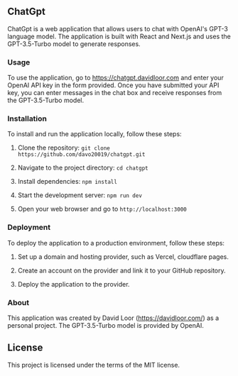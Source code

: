 ## ChatGpt

ChatGpt is a web application that allows users to chat with OpenAI's GPT-3 language model. The application is built with React and Next.js and uses the GPT-3.5-Turbo model to generate responses.

### Usage

To use the application, go to https://chatgpt.davidloor.com and enter your OpenAI API key in the form provided. Once you have submitted your API key, you can enter messages in the chat box and receive responses from the GPT-3.5-Turbo model.

### Installation

To install and run the application locally, follow these steps:

1. Clone the repository: `git clone https://github.com/davo20019/chatgpt.git`

2. Navigate to the project directory: `cd chatgpt`

3. Install dependencies: `npm install`

4. Start the development server: `npm run dev`

5. Open your web browser and go to `http://localhost:3000`

### Deployment

To deploy the application to a production environment, follow these steps:

1. Set up a domain and hosting provider, such as Vercel, cloudflare pages.

2. Create an account on the provider and link it to your GitHub repository.

3. Deploy the application to the provider.

### About

This application was created by David Loor (https://davidloor.com/) as a personal project. The GPT-3.5-Turbo model is provided by OpenAI.

## License

This project is licensed under the terms of the MIT license.
